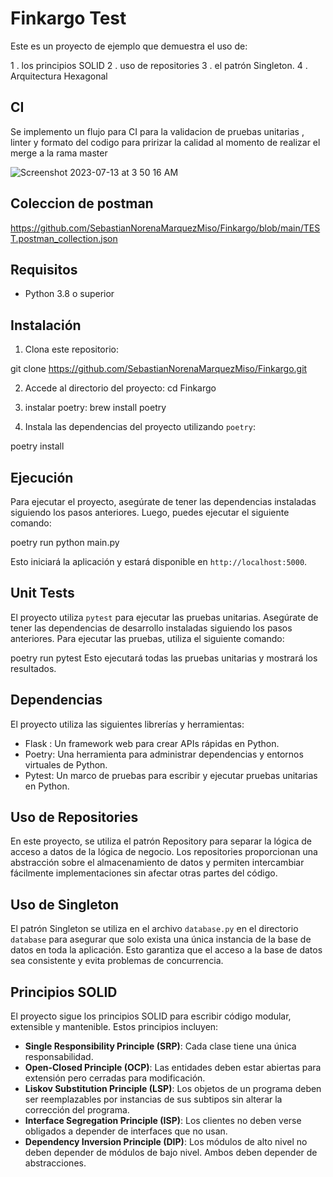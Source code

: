 # Finkargo Test

Este es un proyecto de ejemplo que demuestra el uso de: 

1 . los principios SOLID 
2 . uso de repositories 
3 . el patrón Singleton.
4 . Arquitectura Hexagonal

## CI
Se implemento un flujo para CI para la validacion de pruebas unitarias , linter y formato del codigo para pririzar la calidad al momento de realizar el merge a la rama master


![Screenshot 2023-07-13 at 3 50 16 AM](https://github.com/SebastianNorenaMarquezMiso/Finkargo/assets/78800255/bc53b325-dff2-4070-837e-6cf721cd0c4a)


## Coleccion de postman 
https://github.com/SebastianNorenaMarquezMiso/Finkargo/blob/main/TEST.postman_collection.json

## Requisitos

- Python 3.8 o superior

## Instalación

1. Clona este repositorio:

git clone https://github.com/SebastianNorenaMarquezMiso/Finkargo.git

2. Accede al directorio del proyecto:
cd Finkargo

3. instalar poetry:
brew install poetry

4. Instala las dependencias del proyecto utilizando `poetry`:

poetry install

## Ejecución

Para ejecutar el proyecto, asegúrate de tener las dependencias instaladas siguiendo los pasos anteriores. Luego, puedes ejecutar el siguiente comando:


poetry run python main.py

Esto iniciará la aplicación y estará disponible en `http://localhost:5000`.

## Unit Tests

El proyecto utiliza `pytest` para ejecutar las pruebas unitarias. Asegúrate de tener las dependencias de desarrollo instaladas siguiendo los pasos anteriores. Para ejecutar las pruebas, utiliza el siguiente comando:


poetry run pytest
Esto ejecutará todas las pruebas unitarias y mostrará los resultados.

## Dependencias

El proyecto utiliza las siguientes librerías y herramientas:

- Flask : Un framework web para crear APIs rápidas en Python.
- Poetry: Una herramienta para administrar dependencias y entornos virtuales de Python.
- Pytest: Un marco de pruebas para escribir y ejecutar pruebas unitarias en Python.

## Uso de Repositories

En este proyecto, se utiliza el patrón Repository para separar la lógica de acceso a datos de la lógica de negocio. Los repositories proporcionan una abstracción sobre el almacenamiento de datos y permiten intercambiar fácilmente implementaciones sin afectar otras partes del código.

## Uso de Singleton

El patrón Singleton se utiliza en el archivo `database.py` en el directorio `database` para asegurar que solo exista una única instancia de la base de datos en toda la aplicación. Esto garantiza que el acceso a la base de datos sea consistente y evita problemas de concurrencia.

## Principios SOLID

El proyecto sigue los principios SOLID para escribir código modular, extensible y mantenible. Estos principios incluyen:

- **Single Responsibility Principle (SRP)**: Cada clase tiene una única responsabilidad.
- **Open-Closed Principle (OCP)**: Las entidades deben estar abiertas para extensión pero cerradas para modificación.
- **Liskov Substitution Principle (LSP)**: Los objetos de un programa deben ser reemplazables por instancias de sus subtipos sin alterar la corrección del programa.
- **Interface Segregation Principle (ISP)**: Los clientes no deben verse obligados a depender de interfaces que no usan.
- **Dependency Inversion Principle (DIP)**: Los módulos de alto nivel no deben depender de módulos de bajo nivel. Ambos deben depender de abstracciones.

